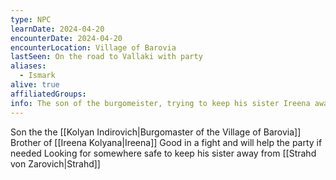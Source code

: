 ```yaml
---
type: NPC
learnDate: 2024-04-20 
encounterDate: 2024-04-20
encounterLocation: Village of Barovia
lastSeen: On the road to Vallaki with party
aliases:
  - Ismark
alive: true 
affiliatedGroups: 
info: The son of the burgomeister, trying to keep his sister Ireena away from Strahd, traveling with the party to somewhere safe
---
```

Son the the [[Kolyan Indirovich|Burgomaster of the Village of Barovia]] 
Brother of [[Ireena Kolyana|Ireena]] 
Good in a fight and will help the party if needed
Looking for somewhere safe to keep his sister away from [[Strahd von Zarovich|Strahd]] 